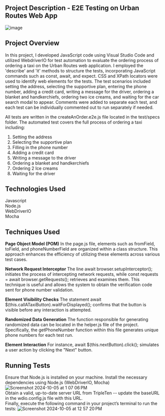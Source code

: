 <b><h2>Project Description - E2E Testing on Urban Routes Web App</h2></b>

![image](https://github.com/user-attachments/assets/ecf7108c-43e3-4555-8979-52d191c49132)


<h2>Project Overview</h2>
In this project, I developed JavaScript code using Visual Studio Code and utilized WebdriverIO for test automation to evaluate the ordering process of ordering a taxi on the Urban Routes web application. I employed the 'describe' and 'it' methods to structure the tests, incorporating JavaScript commands such as const, await, and expect. CSS and XPath locators were used to identify web elements for the tests. The test scenarios included setting the address, selecting the supportive plan, entering the phone number, adding a credit card, writing a message for the driver, ordering a blanket and handkerchiefs, ordering two ice creams, and waiting for the car search modal to appear. Comments were added to separate each test, and each test can be individually commented out to run separately if needed.

All tests are written in the createAnOrder.e2e.js file located in the test/specs folder. The automated
test covers the full process of ordering a taxi including:
1. Setting the address
2. Selecting the supportive plan
3. Filling in the phone number
4. Adding a credit card
5. Writing a message to the driver
6. Ordering a blanket and handkerchiefs
7. Ordering 2 Ice creams
8. Waiting for the driver

<b><h2>Technologies Used</h2></b>
Javascript<br>
Node.js</br>
WebDriverIO<br>
Mocha

<b><h2>Techniques Used</h2></b>
<b>Page Object Model (POM)</b>
In the page.js file, elements such as fromField, toField, and phoneNumberField are organized within a class structure. This approach enhances the efficiency of utilizing these elements across various test cases.

<b>Network Request Interceptor</b>
The line await browser.setupInterceptor(); initiates the process of intercepting network requests, while const requests = await browser.getRequests(); retrieves and examines them. This technique is useful and allows the system to obtain the verification code sent for phone number validation.

<b>Element Visibility Checks</b>
The statement await $(this.callATaxiButton).waitForDisplayed(); confirms that the button is visible before any interaction is attempted.

<b>Randomized Data Generation</b>
The function responsible for generating randomized data can be located in the helper.js file of the project. Specifically, the getPhoneNumber function within this file generates unique phone numbers for each test run.

<b>Element Interaction</b>
For instance, await $(this.nextButton).click(); simulates a user action by clicking the "Next" button.

<b><h2>Running Tests</h2></b>
Ensure that Node.js is installed on your machine.
Install the necessary dependencies using Node.js (WebDriverIO, Mocha)<br>
![Screenshot 2024-10-05 at 1 07 06 PM](https://github.com/user-attachments/assets/ca5a28f7-8e2a-429c-995c-1f5adfa0db4b)<br>
Obtain a valid, up-to-date server URL from TripleTen -- update the baseURL in the wdio.config.js file with this URL.<br>
Finally, execute the following command in your project’s terminal to run the tests:
![Screenshot 2024-10-05 at 12 57 20 PM](https://github.com/user-attachments/assets/d4f7c6b5-871f-4151-bfe3-aa7763c589f8)


